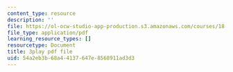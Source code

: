 ```yaml
---
content_type: resource
description: ''
file: https://ol-ocw-studio-app-production.s3.amazonaws.com/courses/18-01sc-single-variable-calculus-fall-2010/54a2eb3b68a44137647e8568911ad3d3_2_7htv5eviM.pdf
file_type: application/pdf
learning_resource_types: []
resourcetype: Document
title: 3play pdf file
uid: 54a2eb3b-68a4-4137-647e-8568911ad3d3
---
```

